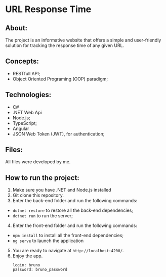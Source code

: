 # URL Response Time

## About:
The project is an informative website that offers a simple and user-friendly solution for tracking the response time of any given URL.

## Concepts:
- RESTfull API;
- Object Oriented Programing (OOP) paradigm;

## Technologies:
- C#
- .NET Web Api
- Node.js;
- TypeScript;
- Angular
- JSON Web Token (JWT), for authentication;

## Files:
All files were developed by me.

## How to run the project:
1. Make sure you have .NET and Node.js installed
2. Git clone this repository.
3. Enter the back-end folder and run the following commands:
 - `dotnet restore` to restore all the back-end dependencies;
 - `dotnet run` to run the server;
4. Enter the front-end folder and run the following commands:
 - `npm install` to install all the front-end dependencies;
 - `ng serve` to launch the application
5. You are ready to navigate at `http://localhost:4200/`.
6. Enjoy the app.
    ```
    login: bruno
    password: bruno_password
    ```

  
